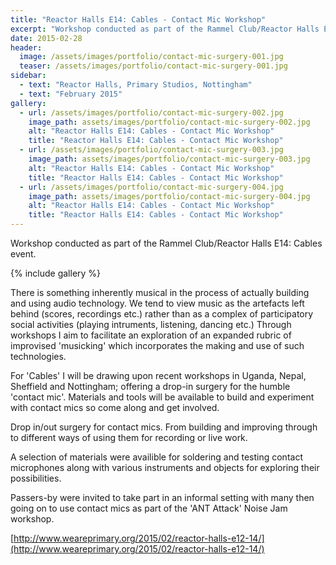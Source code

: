 ```yaml
---
title: "Reactor Halls E14: Cables - Contact Mic Workshop"
excerpt: "Workshop conducted as part of the Rammel Club/Reactor Halls E14: Cables event."
date: 2015-02-28
header:
  image: /assets/images/portfolio/contact-mic-surgery-001.jpg
  teaser: /assets/images/portfolio/contact-mic-surgery-001.jpg
sidebar:
  - text: "Reactor Halls, Primary Studios, Nottingham"
  - text: "February 2015"
gallery:
  - url: /assets/images/portfolio/contact-mic-surgery-002.jpg
    image_path: assets/images/portfolio/contact-mic-surgery-002.jpg
    alt: "Reactor Halls E14: Cables - Contact Mic Workshop"
    title: "Reactor Halls E14: Cables - Contact Mic Workshop"
  - url: /assets/images/portfolio/contact-mic-surgery-003.jpg
    image_path: assets/images/portfolio/contact-mic-surgery-003.jpg
    alt: "Reactor Halls E14: Cables - Contact Mic Workshop"
    title: "Reactor Halls E14: Cables - Contact Mic Workshop"
  - url: /assets/images/portfolio/contact-mic-surgery-004.jpg
    image_path: assets/images/portfolio/contact-mic-surgery-004.jpg
    alt: "Reactor Halls E14: Cables - Contact Mic Workshop"
    title: "Reactor Halls E14: Cables - Contact Mic Workshop"
---
```

Workshop conducted as part of the Rammel Club/Reactor Halls E14: Cables event.

{% include gallery %}

There is something inherently musical in the process of actually building and using audio technology. We tend to view music as the artefacts left behind (scores, recordings etc.) rather than as a complex of participatory social activities (playing intruments, listening, dancing etc.) Through workshops I aim to facilitate an exploration of an expanded rubric of improvised 'musicking' which incorporates the making and use of such technologies.

For 'Cables' I will be drawing upon recent workshops in Uganda, Nepal, Sheffield and Nottingham; offering a drop-in surgery for the humble 'contact mic'. Materials and tools will be available to build and experiment with contact mics so come along and get involved.

Drop in/out surgery for contact mics. From building and improving through to different ways of using them for recording or live work.

A selection of materials were availible for soldering and testing contact microphones along with various instruments and objects for exploring their possibilities.

Passers-by were invited to take part in an informal setting with many then going on to use contact mics as part of the 'ANT Attack' Noise Jam workshop.

[http://www.weareprimary.org/2015/02/reactor-halls-e12-14/](http://www.weareprimary.org/2015/02/reactor-halls-e12-14/)
